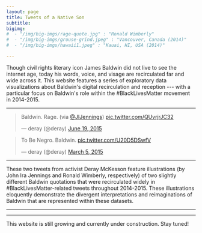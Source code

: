 ```yaml
---
layout: page
title: Tweets of a Native Son
subtitle:
bigimg:
#  - "/img/big-imgs/rage-quote.jpg" : "Ronald Wimberly"
#  - "/img/big-imgs/grouse-grind.jpeg" : "Vancouver, Canada (2014)"
#  - "/img/big-imgs/hawaii1.jpeg" : "Kauai, HI, USA (2014)"

---
```



Though civil rights literary icon James Baldwin did not live to see the internet age, today his words, voice, and visage are recirculated far and wide across it. This website features a series of exploratory data visualizations about Baldwin's digital recirculation and reception --- with a particular focus on Baldwin's role within the #BlackLivesMatter movement in 2014-2015.

---

<div>
<blockquote class="twitter-tweet" data-lang="en" align="left" width="375px" margin-right="300px"><p lang="en" dir="ltr">Baldwin. Rage. (via <a href="https://twitter.com/JIJennings?ref_src=twsrc%5Etfw">@JIJennings</a>) <a href="http://t.co/QUvrjrJC32">pic.twitter.com/QUvrjrJC32</a></p>&mdash; deray (@deray) <a href="https://twitter.com/deray/status/611853727943671808?ref_src=twsrc%5Etfw">June 19, 2015</a></blockquote>
<script async src="https://platform.twitter.com/widgets.js" charset="utf-8"></script>

<blockquote class="twitter-tweet" data-lang="en" align="left" width="350px"><p lang="en" dir="ltr">To Be Negro. Baldwin. <a href="http://t.co/U20D5DSwfV">pic.twitter.com/U20D5DSwfV</a></p>&mdash; deray (@deray) <a href="https://twitter.com/deray/status/573613576595857408?ref_src=twsrc%5Etfw">March 5, 2015</a></blockquote>
<script async src="https://platform.twitter.com/widgets.js" charset="utf-8"></script>
</div>

---

These two tweets from activist Deray McKesson feature illustrations (by John Ira Jennings and Ronald Wimberly, respectively) of two slightly different Baldwin quotations that were recirculated widely in #BlackLivesMatter-related tweets throughout 2014-2015. These illustrations eloquently demonstrate the divergent interpretations and reimaginations of Baldwin that are represented within these datasets.

---
---

This website is still growing and currently under construction. Stay tuned!
